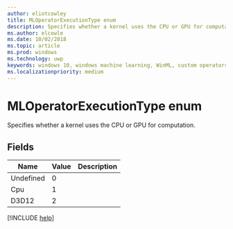 ```yaml
---
author: eliotcowley
title: MLOperatorExecutionType enum
description: Specifies whether a kernel uses the CPU or GPU for computation.
ms.author: elcowle
ms.date: 10/02/2018
ms.topic: article
ms.prod: windows
ms.technology: uwp
keywords: windows 10, windows machine learning, WinML, custom operators, MLOperatorExecutionType
ms.localizationpriority: medium
---
```


# MLOperatorExecutionType enum

Specifies whether a kernel uses the CPU or GPU for computation.

## Fields

| Name | Value | Description |
|------|-------|-------------|
| Undefined | 0 | |
| Cpu | 1 | |
| D3D12 | 2 | |

[!INCLUDE [help](../includes/get-help.md)]